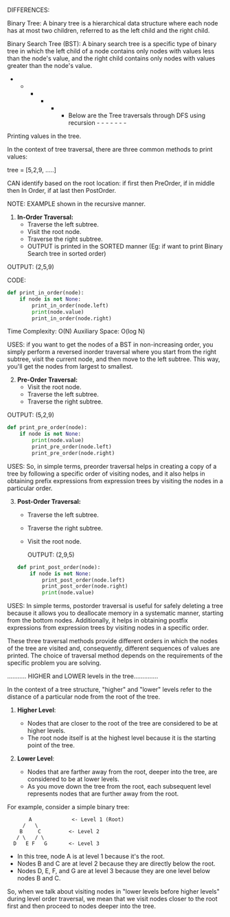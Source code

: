 

DIFFERENCES:

Binary Tree: A binary tree is a hierarchical data structure where each node has at most two children, referred to as the left child and the right child.

Binary Search Tree (BST): A binary search tree is a specific type of binary tree in which the left child of a node contains only nodes with values less than the node's value, and the right child contains only nodes with values greater than the node's value.

- - - - - - Below are the Tree traversals through DFS using recursion - - - - - - - 

Printing values in the tree. 

In the context of tree traversal, there are three common methods to print values:

tree = [5,2,9, .....]

CAN identify based on the root location:  if first then PreOrder, if in middle then In Order, if at last then PostOrder. 

NOTE: EXAMPLE shown in the recursive manner. 

1. **In-Order Traversal:**
   - Traverse the left subtree.
   - Visit the root node.
   - Traverse the right subtree.
   -  OUTPUT is printed in the SORTED manner (Eg: if want to print Binary Search tree in sorted order)
  
  OUTPUT: (2,5,9)


   CODE: 
   ```python
   def print_in_order(node):
       if node is not None:
           print_in_order(node.left)
           print(node.value)
           print_in_order(node.right)
   ```

Time Complexity: O(N)
Auxiliary Space: O(log N)

USES: if you want to get the nodes of a BST in non-increasing order, you simply perform a reversed inorder traversal where you start from the right subtree, visit the current node, and then move to the left subtree. This way, you'll get the nodes from largest to smallest.



2. **Pre-Order Traversal:**
   - Visit the root node.
   - Traverse the left subtree.
   - Traverse the right subtree.
   
  OUTPUT: (5,2,9)

   ```python
   def print_pre_order(node):
       if node is not None:
           print(node.value)
           print_pre_order(node.left)
           print_pre_order(node.right)
   ```

USES: So, in simple terms, preorder traversal helps in creating a copy of a tree by following a specific order of visiting nodes, and it also helps in obtaining prefix expressions from expression trees by visiting the nodes in a particular order.



3. **Post-Order Traversal:**
   - Traverse the left subtree.
   - Traverse the right subtree.
   - Visit the root node.

     OUTPUT: (2,9,5)
   
   ```python
   def print_post_order(node):
       if node is not None:
           print_post_order(node.left)
           print_post_order(node.right)
           print(node.value)
   ```

USES: In simple terms, postorder traversal is useful for safely deleting a tree because it allows you to deallocate memory in a systematic manner, starting from the bottom nodes. Additionally, it helps in obtaining postfix expressions from expression trees by visiting nodes in a specific order.

These three traversal methods provide different orders in which the nodes of the tree are visited and, consequently, different sequences of values are printed. The choice of traversal method depends on the requirements of the specific problem you are solving.


........... HIGHER and LOWER levels in the tree..............


In the context of a tree structure, "higher" and "lower" levels refer to the distance of a particular node from the root of the tree.

1. **Higher Level**:
   - Nodes that are closer to the root of the tree are considered to be at higher levels.
   - The root node itself is at the highest level because it is the starting point of the tree.

2. **Lower Level**:
   - Nodes that are farther away from the root, deeper into the tree, are considered to be at lower levels.
   - As you move down the tree from the root, each subsequent level represents nodes that are further away from the root.

For example, consider a simple binary tree:

```
       A             <- Level 1 (Root)
     /   \
    B     C         <- Level 2
   / \   / \
  D   E F   G       <- Level 3
```

- In this tree, node A is at level 1 because it's the root.
- Nodes B and C are at level 2 because they are directly below the root.
- Nodes D, E, F, and G are at level 3 because they are one level below nodes B and C.

So, when we talk about visiting nodes in "lower levels before higher levels" during level order traversal, we mean that we visit nodes closer to the root first and then proceed to nodes deeper into the tree.

